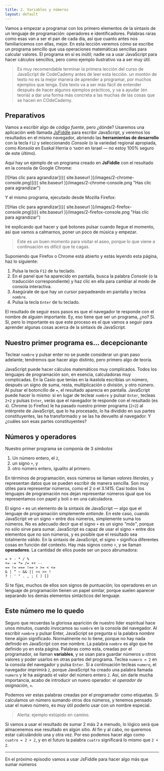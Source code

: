 ```yaml
---
title: 2. Variables y números
layout: default
---
```


Vamos a empezar a programar con los primero elementos de la sintaxis de un lenguaje de programación: 
operadores e identificadores. Palabras raras como esas van a ser el pan de cada día, así que cuanto 
antes nos familiaricemos con ellas, mejor. En esta lección veremos cómo se escribe un programa sencillo que
usa operaciones matemáticas sencillas para calcular valores. El programa en sí es inútil; nadie
va a usar JavaScript para hacer cálculos sencillos, pero como ejemplo ilustrativo va a ser muy útil.

> Es muy recomendable terminar la primera lección del curso de JavaScript de CodeCademy antes de leer 
> esta lección. un montón de texto no es la mejor manera de aprender a programar, por muchos ejemplos
> que tenga. Este texto va a ser más fácil de entender después de hacer algunos ejemplos prácticos, y va a
> ayudar (en teoría) a dar una forma más concreta a las muchas de las cosas que se hacen en COdeCademy.

## Preparativos

Vamos a escribir algo de *código fuente*, pero ¿dónde? Usaremos una aplicación web llamada 
[JsFiddle](http://jsfiddle.net/) para escribir JavaScript, y veremos los resultados en el 
mismo navegador, abriendo las **herramientas de desarrollo** con la tecla `F12` y seleccionando
*Console* (o la variedad regional apropiada, como *Konsola* en Euskal Herria o *הסוגר* en Israel &mdash; no
estoy 100% seguro de este último).

Aquí hay un ejemplo de un programa creado en **JsFiddle** con el resultado en la consola de Google Chrome:

[![Has clic para agrandizar]({{ site.baseurl }}/images/2-chrome-console.png)]({{ site.baseurl }}/images/2-chrome-console.png "Has clic para agrandizar")

Y el mismo programa, ejecutado desde Mozilla Firefox:

[![Has clic para agrandizar]({{ site.baseurl }}/images/2-firefox-console.png)]({{ site.baseurl }}/images/2-firefox-console.png "Has clic para agrandizar")

Iré explicando qué hacer y qué botones pulsar cuando llegue el momento, así que vamos a calmarnos, 
poner un poco de música y empezar.

> Este es un buen momento para visitar el aseo, porque lo que viene
a continuación es difícil que te cagas.

<script>
    var nombre = "Sabin Arana ta Goiri";
</script>

Suponiendo que Firefox o Chrome está abierto y estás leyendo esta página, haz lo siguiente:

1. Pulsa la tecla `F12` de tu teclado.
2. En el panel que ha aparecido en pantalla, busca la palabra *Console* (o la traducción correspondiente) y haz clic en ella para cambiar al modo de consola interactiva. 
3. Asegúrate de que hay un cursor parpadeando en pantalla y teclea `nombre`.
4. Pulsa la tecla `Enter` de tu teclado.

El resultado de seguir esos pasos es que el navegador te responde con el nombre de alguien importante. Ey, eso tiene que ser un programa, ¿no? Sí. Sí, pero lo importante es que este proceso es el que vamos a seguir
para aprender algunas cosas acerca de la sintaxis de JavaScript.

## Nuestro primer programa es... decepcionante

Teclear `nombre` y pulsar enter no se puede considerar un gran paso adelante; tendremos que hacer algo distinto, pero primero algo de teoría.

JavaScript puede hacer cálculos matemáticos muy complicados. Todos los lenguajes de programación son,
en esencia, calculadoras muy complicadas. En la Casio que tenías en la ikastola escribías un número,
después un signo de suma, resta, multiplicación o división, y otro número. Al pulsar el botoncillo
de `=`, el resultado aparecía en pantalla. JavaScript puede hacer lo mismo: si en lugar de teclear
`nombre` y pulsar `Enter`, tecleas `2+2` y pulsas `Enter`, verás que el navegador te responde con el
resultado (es `4`). Chrome (o Firefox) le ha pasado nuestro primer programa (`2+2`) al intérprete de 
JavaScript, que lo ha procesado, lo ha dividido en sus partes constituyentes, las ha transformado y
se las ha devuelto al navegador. Y ¿cuáles son esas partes constituyentes?

## Números y operadores

Nuestro primer programa se componía de 3 *símbolos*

1. Un número entero, el `2`,
2. un signo `+`, y
3. otro número entero, igualito al primero.

En términos de programación, esos números se llaman *valores literales*, y representan datos que se pueden
escribir de manera sencilla. Son muy útiles para representar números, como el 2 o el 3.1415. Casi todos los
lenguajes de programación nos dejan representar números igual que los representamos con papel y boli o
en una calculadora.

El signo `+` es un elemento de la sintaxis de JavaScript &mdash; algo que el lenguaje de programación simplemente *entiende*. En este caso, cuando JavaScript ve un signo `+` entre dos números, simplemente suma
los números. No es adecuado decir que el signo `+` es un signo *"más"*, porque no sólo sirve para sumar. JavaScript es capaz de usar el signo `+` entre dos elementos que no son números, y es posible que el resultado sea totalmente válido. En la sintaxis de JavaScript, el signo `+` significa diferentes cosas
en función del contexto. Hay más signos como `+`, y se llaman **operadores**. La cantidad de ellos puede ser un poco abrumadora:

~~~
= + - * / %
+= -= *= /= ++ --
== != === !== > >= < <=
& | ^ ~ && || << >> !
? : ' " . , ; ( ) []
~~~

Si te fijas, muchos de ellos son signos de puntuación; los operadores en un lenguaje de programación tienen
un papel similar, porque suelen aparecer separando los demás elementos sintácticos del lenguaje.

## Este número me lo quedo

Seguro que recuerdas la gloriosa aparición de nuestro líder espiritual hace unos minutos, cuando invocamos su
`nombre` en la consola del navegador. Al escribir `nombre` y pulsar Enter, JavaScript se pregunta si la 
palabra *nombre* tiene algún significado. Normalmente no lo tiene, porque no hay nada definido en JavaScript
con ese nombre. La palabra `nombre` es algo que he definido yo en esta página. Palabras como esta,
creadas por el programador, se llaman **variables**, y se usan para guardar números u otros valores y poder
usarlos en otras partes del programa. Teclea `numero = 2` en la consola del navegador y pulsa `Enter`. 
Si a continuación tecleas `numero`, el navegador imprimirá `2`, porque JavaScript ha creado una palabra
llamada `numero` y le ha asignado el valor del número entero `2`. Así, sin darle mucha importancia, 
acabo de introducir un nuevo operador: el *operador de asignación*, `=`.

Podemos ver estas palabras creadas por el programador como etiquetas. Si calculamos un número sumando
otros dos números, y tenemos pensado usar el nuevo número, es muy útil poderlo usar con un nombre especial.

> Alerta: ejemplo estúpido en camino.

Si vamos a usar el resultado de sumar 2 más 2 a menudo, lo lógico será que almacenemos ese resultado en 
algún sitio. Al fin y al cabo, no queremos estar calculándolo una y otra vez. Por eso podemos hacer algo como
`cuatro = 2 + 2`, y en el futuro la palabra `cuatro` significará lo mismo que `2 + 2`.

---

En el próximo episodio vamos a usar JsFiddle para hacer algo más que sumar números
